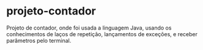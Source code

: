 # projeto-contador

Projeto de contador, onde foi usada a linguagem Java, usando os conhecimentos de laços de repetição, lançamentos de exceções, e receber parâmetros pelo terminal.
